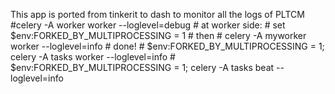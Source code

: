 This app is ported from tinkerit to dash to monitor all the logs of PLTCM 
    #celery -A worker worker --loglevel=debug
        # at worker side:
        # set $env:FORKED_BY_MULTIPROCESSING = 1
        # then
        # celery -A myworker worker --loglevel=info
        # done!
		# $env:FORKED_BY_MULTIPROCESSING = 1; celery -A tasks worker --loglevel=info
		# $env:FORKED_BY_MULTIPROCESSING = 1; celery -A tasks beat --loglevel=info
